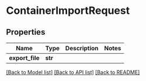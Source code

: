# ContainerImportRequest

## Properties
Name | Type | Description | Notes
------------ | ------------- | ------------- | -------------
**export_file** | **str** |  | 

[[Back to Model list]](../README.md#documentation-for-models) [[Back to API list]](../README.md#documentation-for-api-endpoints) [[Back to README]](../README.md)

